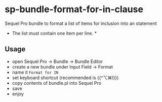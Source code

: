 # sp-bundle-format-for-in-clause
Sequel Pro bundle to format a list of items for inclusion into an statement

* The list must contain one item per line. *

## Usage ##
- open Sequel Pro -> Bundle -> Bundle Editor
- create a new bundle under Input Field -> Format
- name it ```Format for IN```
- set keyboard shortcut (recommended is {{^⌥⌘I}})
- copy contents of bundle.pl into Sequel Pro
- save
- enjoy

